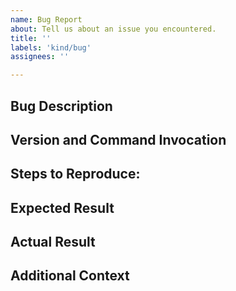 ```yaml
---
name: Bug Report
about: Tell us about an issue you encountered.
title: ''
labels: 'kind/bug'
assignees: ''

---
```


## Bug Description

<!-- A clear and concise description of the issue -->

## Version and Command Invocation

<!-- Operator bundle version -->

## Steps to Reproduce:

<!-- How can we reproduce this?)
1)
2)
3) -->

## Expected Result

<!-- What did you expect to happen and why? -->

## Actual Result

<!-- What actually happened -->

## Additional Context

<!-- Anything else you think might help us troubleshoot, like your platform, dependency versions, etc). --> 
